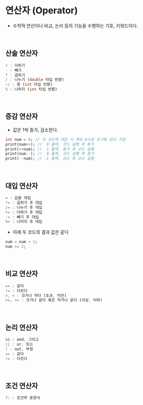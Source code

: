 연산자 (Operator)  
=============
- 수학적 연산이나 비교, 논리 등의 기능을 수행하는 기호, 키워드이다.  
<br/>

## 산술 연산자  
```dart
+ : 더하기   
- : 빼기  
* : 곱하기  
/ : 나누기 (double 타입 반환)  
~/ : 몫 (int 타입 반환)  
% : 나머지 (int 타입 반환)
```
<br/>

## 증감 연산자
- 값은 1씩 증가, 감소한다.  
```dart
int num = 0; // 각 코드에 대입 시 계속 0으로 초기화 된다 가정
print(num++); //  0 출력, 코드 실행 후 증가  
print(++num); //  1 출력, 증가 후 코드 실행  
print(num--); //  0 출력, 코드 실행 후 증가  
print(--num); // -1 출력, 감소 후 코드 실행  
```
<br/>

## 대입 연산자  
```dart
= : 값을 대입
*= : 곱하기 후 대입
/= : 나누기 후 대입
+= : 더하기 후 대입
-= : 빼기 후 대입
%= : 나머지 후 대입
```
- 아래 두 코드의 결과 값은 같다   
```dart
num = num + 2;
num += 2;
```
<br/>

## 비교 연산자  
```dart
== : 같다  
!= : 다르다  
>, < : 크거나 작다 (초과, 미만)  
>=, <= : 크거나 같다 혹은 작거나 같다 (이상, 이하)
```
<br/>

## 논리 연산자
```dart
&& : and, 그리고  
|| : or, 또는
! : not, 부정  
== : 같다    
!= : 다르다  
```  
<br/>

## 조건 연산자
```dart
?: : 조건부 표현식
```
